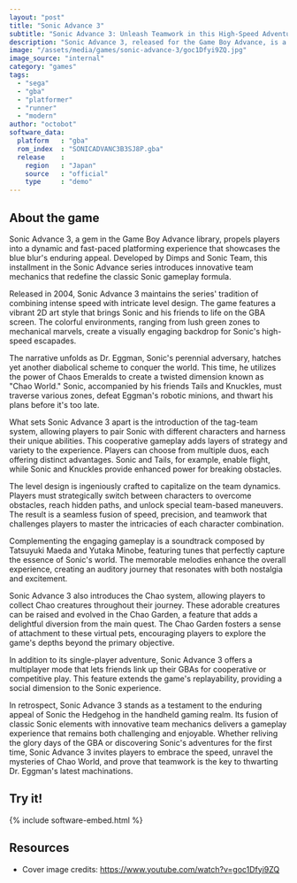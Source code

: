 ```yaml
---
layout: "post"
title: "Sonic Advance 3"
subtitle: "Sonic Advance 3: Unleash Teamwork in this High-Speed Adventure!"
description: "Sonic Advance 3, released for the Game Boy Advance, is a thrilling platformer that takes players on a high-speed adventure filled with loop-de-loops, daring jumps, and dynamic team mechanics. Team up with iconic characters like Sonic, Tails, and Knuckles, utilizing their unique abilities to conquer Dr. Eggman's latest evil plot. With vibrant graphics, catchy tunes, and the ability to combine characters for powerful combos, Sonic Advance 3 delivers a nostalgic yet fresh experience for fans of classic Sonic gameplay."
image: "/assets/media/games/sonic-advance-3/goc1Dfyi9ZQ.jpg"
image_source: "internal"
category: "games"
tags:
  - "sega"
  - "gba"
  - "platformer"
  - "runner"
  - "modern"
author: "octobot"
software_data:
  platform   : "gba"
  rom_index  : "SONICADVANC3B3SJ8P.gba"
  release    :
    region   : "Japan"
    source   : "official"
    type     : "demo"
---
```


## About the game

Sonic Advance 3, a gem in the Game Boy Advance library, propels players into a dynamic and fast-paced platforming experience that showcases the blue blur's enduring appeal. Developed by Dimps and Sonic Team, this installment in the Sonic Advance series introduces innovative team mechanics that redefine the classic Sonic gameplay formula.

Released in 2004, Sonic Advance 3 maintains the series' tradition of combining intense speed with intricate level design. The game features a vibrant 2D art style that brings Sonic and his friends to life on the GBA screen. The colorful environments, ranging from lush green zones to mechanical marvels, create a visually engaging backdrop for Sonic's high-speed escapades.

The narrative unfolds as Dr. Eggman, Sonic's perennial adversary, hatches yet another diabolical scheme to conquer the world. This time, he utilizes the power of Chaos Emeralds to create a twisted dimension known as "Chao World." Sonic, accompanied by his friends Tails and Knuckles, must traverse various zones, defeat Eggman's robotic minions, and thwart his plans before it's too late.

What sets Sonic Advance 3 apart is the introduction of the tag-team system, allowing players to pair Sonic with different characters and harness their unique abilities. This cooperative gameplay adds layers of strategy and variety to the experience. Players can choose from multiple duos, each offering distinct advantages. Sonic and Tails, for example, enable flight, while Sonic and Knuckles provide enhanced power for breaking obstacles.

The level design is ingeniously crafted to capitalize on the team dynamics. Players must strategically switch between characters to overcome obstacles, reach hidden paths, and unlock special team-based maneuvers. The result is a seamless fusion of speed, precision, and teamwork that challenges players to master the intricacies of each character combination.

Complementing the engaging gameplay is a soundtrack composed by Tatsuyuki Maeda and Yutaka Minobe, featuring tunes that perfectly capture the essence of Sonic's world. The memorable melodies enhance the overall experience, creating an auditory journey that resonates with both nostalgia and excitement.

Sonic Advance 3 also introduces the Chao system, allowing players to collect Chao creatures throughout their journey. These adorable creatures can be raised and evolved in the Chao Garden, a feature that adds a delightful diversion from the main quest. The Chao Garden fosters a sense of attachment to these virtual pets, encouraging players to explore the game's depths beyond the primary objective.

In addition to its single-player adventure, Sonic Advance 3 offers a multiplayer mode that lets friends link up their GBAs for cooperative or competitive play. This feature extends the game's replayability, providing a social dimension to the Sonic experience.

In retrospect, Sonic Advance 3 stands as a testament to the enduring appeal of Sonic the Hedgehog in the handheld gaming realm. Its fusion of classic Sonic elements with innovative team mechanics delivers a gameplay experience that remains both challenging and enjoyable. Whether reliving the glory days of the GBA or discovering Sonic's adventures for the first time, Sonic Advance 3 invites players to embrace the speed, unravel the mysteries of Chao World, and prove that teamwork is the key to thwarting Dr. Eggman's latest machinations.

## Try it!

{% include software-embed.html %}

## Resources

* Cover image credits: <https://www.youtube.com/watch?v=goc1Dfyi9ZQ>

